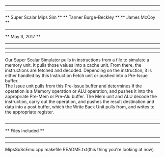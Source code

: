 ******************************************************************************
******************************************************************************
**                             Super Scalar Mips Sim                        **
**                              Tanner Burge-Beckley                        **
**                                  James McCoy                             **
**                                                                          **
**                                   May 3, 2017                            **
**                                                                          **
******************************************************************************
******************************************************************************


Our Super Scalar Simulator pulls in instructions from a file to simulate a
memory unit.  It pulls those values into a cache unit.  From there, 
the instructions are fetched and decoded. Depending on the instruction, it is
either handled by this Instruction Fetch unit or pushed into a Pre-Issue buffer.  
The Issue unit pulls from this Pre-Issue buffer and determines if the operation 
is a Memory operation or ALU operation, and pushes it into the appropriate 
Pre-Mem or Pre-Alu buffer. The Mem unit and ALU decode the instruction, carry 
out the operation, and pushes the result destination and data into a post 
buffer, which the Write Back Unit pulls from, and writes to the appropriate 
register.


******************************************************************************
******************************************************************************
**                               Files Included                             **
******************************************************************************
******************************************************************************
MipsSuScEmu.cpp
makefile
README.txt(this thing you're looking at now)